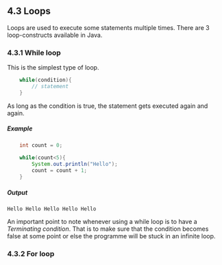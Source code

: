 ## 4.3 Loops

Loops are used to execute some statements multiple times. There are 3 loop-constructs available in Java.


### 4.3.1 While loop

This is the simplest type of loop.

```java
    while(condition){
        // statement
    }
```

As long as the condition is true, the statement gets executed again and again.

##### Example

```java
    int count = 0;
    
    while(count<5){
        System.out.println("Hello");
        count = count + 1;
    }
```

##### Output
`Hello
Hello
Hello
Hello
Hello`

An important point to note whenever using a while loop is to have a *Terminating condition*. That is to make sure that the condition becomes false at some point or else the programme will be stuck in an infinite loop.

### 4.3.2 For loop